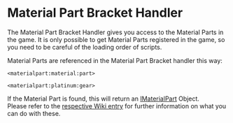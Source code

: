 # Material Part Bracket Handler

The Material Part Bracket Handler gives you access to the Material Parts in the game. It is only possible to get Material Parts registered in the game, so you need to be careful of the loading order of scripts.

Material Parts are referenced in the Material Part Bracket handler this way:

```
<materialpart:material:part>

<materialpart:platinum:gear>
```

If the Material Part is found, this will return an [IMaterialPart](/Mods/ContentTweaker/Materials/Materials/MaterialPart) Object.  
Please refer to the [respective Wiki entry](/Mods/ContentTweaker/Materials/Materials/MaterialPart) for further information on what you can do with these.